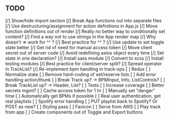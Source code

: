 ## TODO

[/] Show/hide import section
[/] Break App functions out into separate files
[/] Use destructuring/assignment for action definitions in App.js
[/] Move function definitions out of render
[/] Really no better way to conditionally set content?
[/] Find a way not to use strings in the App render map
[/] Why doesn't => work for ^^ ?
[/] Best practice for ^^ ?
[/] Use update to set toggle state better
[/] Get rid of need for manual access token
[/] Move client secret out of server code
[/] Avoid redefining axios object every time
[/] Set state in one declaration?
[/] Install sass module
[/] Convert to scss
[/] Install testing modules
[/] Best practice for client/server split?
[/] Spread operator in TrackList?
[/] Re-implement bpm handling in track-ops
[ ] Redux
[ ] Normalize state
[ ] Remove hard-coding of set/reserve lists
[ ] Add error handling action/thunk
[ ] Break Track up? -> BPMInput, Info, ListControls?
[ ] Break TrackList up? -> Header, List?
[ ] Tests
[ ] Increase coverage
[ ] Better secrets mgmt?
[ ] Cache access token for 1 hr
[ ] Manually set "danger" time
[ ] Automatically get BPMs if possible
[ ] Real user authentication, get real playlists
[ ] Spotify error handling
[ ] PUT playlist back to Spotify? Or POST as new?
[ ] Styling pass
[ ] Favicon
[ ] Serve from AWS
[ ] Play track from app
[ ] Create components out of Toggle and Export buttons
